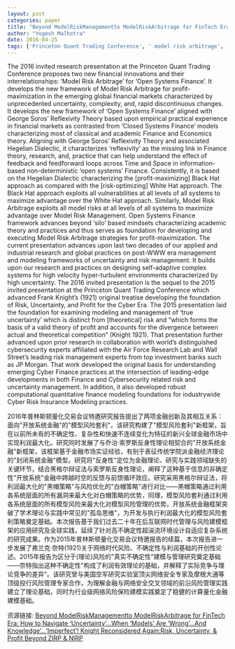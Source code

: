 ```yaml
---
layout: post
categories: paper
title: "Beyond ModelRiskManagementto ModelRiskArbitrage for FinTech Era: How to Navigate ‘Uncertainty’...When ‘Models’ Are ‘Wrong’...And Knowledge’...‘Imperfect’! Knight Reconsidered Again:Risk, Uncertainty, & Profit Beyond ZIRP & NIRP"
author: "Yogesh Malhotra"
date: 2016-04-25
tags: ['Princeton Quant Trading Conference', ' model risk arbitrage', ' open systems finance', ' model risk management', ' global financial markets', ' Knightian uncertainty & risk management', ' self-adaptive complex systems', ' hyper-turbulent environments', ' black swans', ' extreme events', ' Reflexivity Theory', ' Hegelian Dialectic']
---
```


The 2016 invited research presentation at the Princeton Quant Trading Conference proposes two new financial innovations and their interrelationships: ‘Model Risk Arbitrage’ for ‘Open Systems Finance’. It develops the new framework of Model Risk Arbitrage for profit-maximization in the emerging global financial markets characterized by unprecedented uncertainty, complexity, and, rapid discontinuous changes. It develops the new framework of ‘Open Systems Finance’ aligned with George Soros’ Reflexivity Theory based upon empirical practical experience in financial markets as contrasted from ‘Closed Systems Finance’ models characterizing most of classical and academic Finance and Economics theory. Aligning with George Soros’ Reflexivity Theory and associated Hegelian Dialectic, it characterizes ‘reflexivity’ as the missing link in Finance theory, research, and, practice that can help understand the effect of feedback and feedforward loops across Time and Space in information-based non-deterministic ‘open systems’ Finance. Consistently, it is based on the Hegelian Dialectic characterizing the [profit-maximizing] Black Hat approach as compared with the [risk-optimizing] White Hat approach. The Black Hat approach exploits all vulnerabilities at all levels of all systems to maximize advantage over the White Hat approach. Similarly, Model Risk Arbitrage exploits all model risks at all levels of all systems to maximize advantage over Model Risk Management. Open Systems Finance framework advances beyond ‘silo’ based mindsets characterizing academic theory and practices and thus serves as foundation for developing and executing Model Risk Arbitrage strategies for profit-maximization. The current presentation advances upon last two decades of our applied and industrial research and global practices on post-WWW era management and modeling frameworks of uncertainty and risk management. It builds upon our research and practices on designing self-adaptive complex systems for high velocity hyper-turbulent environments characterized by high uncertainty.  The 2016 invited presentation is the sequel to the 2015 invited presentation at the Princeton Quant Trading Conference which advanced Frank Knight’s (1921) original treatise developing the foundation of Risk, Uncertainty, and Profit for the Cyber Era.  The 2015 presentation laid the foundation for examining modeling and management of ‘true uncertainty’ which is distinct from [theoretical] risk and “which forms the basis of a valid theory of profit and accounts for the divergence between actual and theoretical competition” (Knight 1921). That presentation further advanced upon prior research in collaboration with world’s distinguished cybersecurity experts affiliated with the Air Force Research Lab and Wall Street’s leading risk management experts from top investment banks such as JP Morgan. That work developed the original basis for understanding emerging Cyber Finance practices at the intersection of leading-edge developments in both Finance and Cybersecurity related risk and uncertainty management. In addition, it also developed robust computational quantitative finance modeling foundations for industrywide Cyber Risk Insurance Modeling practices.

2016年普林斯顿量化交易会议特邀研究报告提出了两项金融创新及其相互关系：面向"开放系统金融"的"模型风险套利"。该研究构建了"模型风险套利"新框架，旨在以前所未有的不确定性、复杂性和快速不连续变化为特征的新兴全球金融市场中实现利润最大化。研究同时发展了与乔治·索罗斯反身性理论相契合的"开放系统金融"新框架，该框架基于金融市场实证经验，有别于表征传统学院派金融经济理论的"封闭系统金融"模型。研究将"反身性"定位为金融理论、研究与实践领域缺失的关键环节，结合黑格尔辩证法与索罗斯反身性理论，阐释了这种基于信息的非确定性"开放系统"金融中跨越时空的反馈与前馈循环效应。研究采用黑格尔辩证法，将利润最大化的"黑帽策略"与风险优化的"白帽策略"进行对比——黑帽策略通过利用各系统层面的所有漏洞来最大化对白帽策略的优势，同理，模型风险套利通过利用各系统层面的所有模型风险来最大化对模型风险管理的优势。开放系统金融框架突破了学术理论与实践中常见的"孤岛思维"，为开发与执行利润最大化的模型风险套利策略奠定基础。本次报告基于我们过去二十年在后互联网时代管理与风险建模框架的应用研究及全球实践，延续了针对高不确定性超湍流环境设计自适应复杂系统的研究成果。作为2015年普林斯顿量化交易会议特邀报告的续篇，本次报告进一步发展了弗兰克·奈特(1921)关于网络时代风险、不确定性与利润基础的开创性论述。2015年报告为区分于(理论)风险的"真实不确定性"建模与管理研究奠定基础——奈特指出这种不确定性"构成了利润有效理论的基础，并解释了实际竞争与理论竞争的差异"。该研究曾与美国空军研究实验室顶尖网络安全专家及摩根大通等顶级投行风险管理专家合作，为理解金融与网络安全交叉领域的前沿风险管理实践建立了理论基础，同时为行业级网络风险保险建模实践奠定了稳健的计算量化金融建模基础。

资源链接: [Beyond ModelRiskManagementto ModelRiskArbitrage for FinTech Era: How to Navigate ‘Uncertainty’...When ‘Models’ Are ‘Wrong’...And Knowledge’...‘Imperfect’! Knight Reconsidered Again:Risk, Uncertainty, & Profit Beyond ZIRP & NIRP](https://papers.ssrn.com/sol3/papers.cfm?abstract_id=2766099)
